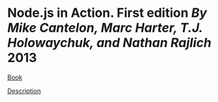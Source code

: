 # Node.js in Action. First edition ***By Mike Cantelon, Marc Harter, T.J. Holowaychuk, and Nathan Rajlich*** 2013

[Book](https://www.manning.com/books/node-js-in-action)

[Description](./description.md)
